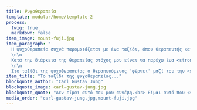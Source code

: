 ```yaml
---
title: Ψυχοθεραπεία
template: modular/home/template-2
process:
  twig: true
  markdown: false
item_image: mount-fuji.jpg
item_paragraph: "
  Η ψυχοθεραπεία συχνά παρομοιάζεται με ένα ταξίδι, όπου θεραπευτής και θεραπευόμενος καλούνται να εξερευνήσουν μαζί τα περίπλοκα μονοπάτια του εσωτερικού κόσμου.
  \n\n
  Κατά την διάρκεια της θεραπείας στόχος μου είναι να παρέχω ένα <strong>ασφαλές πλαίσιο αποδοχής και κατανόησης</strong> που θα επιτρέψει στον άνθρωπο να εκφράσει ελεύθερα τις σκέψεις, τα συναισθήματα και τους προβληματισμούς του, με τον δικό του προσωπικό ρυθμό. Έχοντας ως βασικό άξονα την δημιουργία μίας <strong>σχέσης εμπιστοσύνης</strong>, προσπαθώ να προσφέρω στον κάθε άνθρωπο ξεχωριστά αυτό που χρειάζεται για να βρει την <strong>εσωτερική του γαλήνη</strong> και την προσωπική του <strong>ισορροπία</strong>.
  \n\n
  Στο ταξίδι της ψυχοθεραπείας ο θεραπευόμενος 'φέρνει' μαζί του την <strong>προσωπική του ιστορία</strong>, η οποία σχετίζεται με τις προσωπικές του ανάγκες και επηρεάζει τον τρόπο που αισθάνεται, σκέφτεται και πράττει. Μέσα από μία στάση <strong>σεβασμού στην μοναδικότητά του</strong>, θα προσπαθήσουμε μαζί να έρθουμε ένα βήμα πιο κοντά στην <strong>αυτογνωσία, στην αποδοχή και αγάπη του εαυτού</strong> και στην επακόλουθη αλλαγή."
item_title: "Το ταξίδι της ψυχοθεραπείας..."
blockquote_author: "Carl Gustav Jung"
blockquote_image: carl-gustav-jung.jpg
blockquote_quote: "Δεν είμαι αυτό που μου συνέβη.<br> Είμαι αυτό που <strong>επιλέγω να γίνω</strong>.\n"
media_order: "carl-gustav-jung.jpg,mount-fuji.jpg"
---
```


